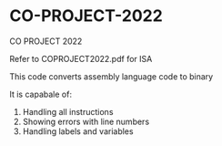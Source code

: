 # CO-PROJECT-2022
CO PROJECT 2022

Refer to COPROJECT2022.pdf for ISA

This code converts assembly language code to binary

It is capabale of: 
1.  Handling all instructions
2.  Showing errors with line numbers
3.  Handling labels and variables